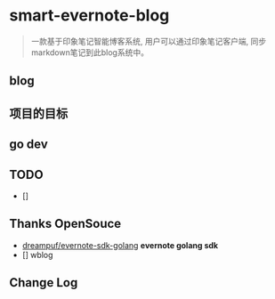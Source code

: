 # smart-evernote-blog

> 一款基于印象笔记智能博客系统, 用户可以通过印象笔记客户端, 同步markdown笔记到此blog系统中。

## blog


## 项目的目标


## go dev

## TODO
- [] 

## Thanks OpenSouce

- [dreampuf/evernote-sdk-golang](https://github.com/dreampuf/evernote-sdk-golang) **evernote golang sdk**
- [] wblog
## Change Log

